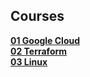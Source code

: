 ## Courses

[**01 Google Cloud**](https://github.com/benweston/benweston/blob/main/courses/01-google-cloud.md#google-cloud)   
[**02 Terraform**](https://github.com/benweston/benweston/blob/main/courses/02-terraform.md#terraform)   
[**03 Linux**](https://github.com/benweston/benweston/blob/main/courses/03-linux.md#linux)   
